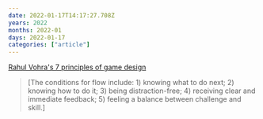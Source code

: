 ```yaml
---
date: 2022-01-17T14:17:27.708Z
years: 2022
months: 2022-01
days: 2022-01-17
categories: ["article"]
---
```

[Rahul Vohra's 7 principles of game design](https://blog.superhuman.com/game-design-not-gamification/)

> [The conditions for flow include: 1) knowing what to do next; 2) knowing how to do it; 3) being distraction-free; 4) receiving clear and immediate feedback; 5) feeling a balance between challenge and skill.]
